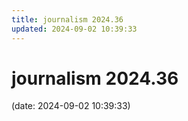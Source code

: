 ```yaml
---
title: journalism 2024.36
updated: 2024-09-02 10:39:33
---
```


# journalism 2024.36

(date: 2024-09-02 10:39:33)


